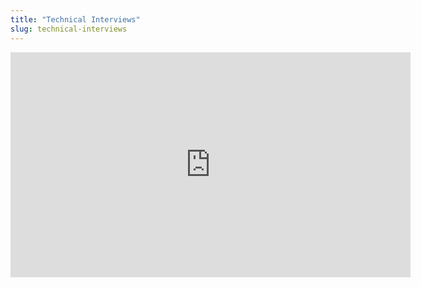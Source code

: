 ```yaml
---
title: "Technical Interviews"
slug: technical-interviews
---
```



<embed src="https://s3.amazonaws.com/mgwu-misc/MS-17/Slides/Technical+Interviews.pdf" width="640" height="360" type='application/pdf'>